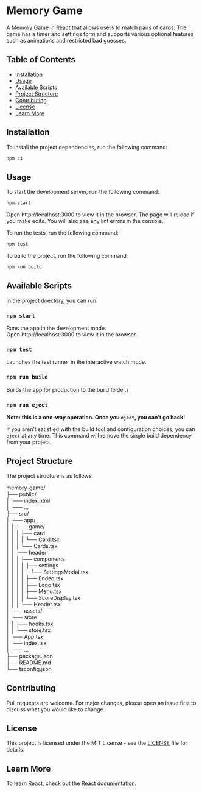 # Memory Game

A Memory Game in React that allows users to match pairs of cards. The game has a timer and settings form and supports various optional features such as animations and restricted bad guesses.

## Table of Contents

- [Installation](#installation)
- [Usage](#usage)
- [Available Scripts](#available-scripts)
- [Project Structure](#project-structure)
- [Contributing](#contributing)
- [License](#license)
- [Learn More](#learn-more)

## Installation

To install the project dependencies, run the following command:

```bash
npm ci
```

## Usage

To start the development server, run the following command:

```bash
npm start
```

Open http://localhost:3000 to view it in the browser. The page will reload if you make edits. You will also see any lint errors in the console.

To run the tests, run the following command:

```bash
npm test
```

To build the project, run the following command:

```bash
npm run build
```

## Available Scripts

In the project directory, you can run:

### `npm start`

Runs the app in the development mode.\
Open http://localhost:3000 to view it in the browser.

### `npm test`

Launches the test runner in the interactive watch mode.

### `npm run build`

Builds the app for production to the build folder.\

### `npm run eject`

**Note: this is a one-way operation. Once you `eject`, you can’t go back!**

If you aren’t satisfied with the build tool and configuration choices, you can `eject` at any time. This command will remove the single build dependency from your project.

## Project Structure
The project structure is as follows:


memory-game/\
├── public/\
│   ├── index.html\
│   └── ...\
├── src/\
│   ├── app/\
│   │   ├── game/\
│   │   │   ├── card\
│   │   │   │   └── Card.tsx\
│   │   │   └── Cards.tsx\
│   │   ├── header\
│   │   │   ├── components\
│   │   │   │   ├── settings\
│   │   │   │   │   └── SettingsModal.tsx\
│   │   │   │   ├── Ended.tsx\
│   │   │   │   ├── Logo.tsx\
│   │   │   │   ├── Menu.tsx\
│   │   │   │   └── ScoreDisplay.tsx\
│   │   │   └── Header.tsx\
│   ├── assets/\
│   ├── store\
│   │   ├── hooks.tsx\
│   │   └── store.tsx\
│   ├── App.tsx\
│   ├── index.tsx\
│   └── ...\
├── package.json\
├── README.md\
└── tsconfig.json

## Contributing

Pull requests are welcome. For major changes, please open an issue first to discuss what you would like to change.

## License

This project is licensed under the MIT License - see the [LICENSE](LICENSE) file for details.

## Learn More

To learn React, check out the [React documentation](https://reactjs.org/).
